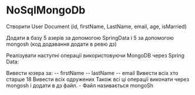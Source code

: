 # NoSqlMongoDb
Створити User Document (id, firstName, LastName, email, age, isMarried)

Додати в базу 5 азерів за допомогою SpringData i 5 за допомогою mongosh (код додавання додати в ревю дз)

Реалізувати наступні операції використовуючи MongoDB через Spring Data:

Вивести юзера за:
-- firstName
-- lastName
-- email
Вивести всіх хто старше 18
Вивести всіх одружених
Також всі ці операції виконати через mongosh i додати в дз файл. - Файл називається mongoSh
